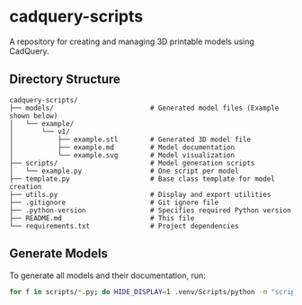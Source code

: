 # cadquery-scripts

A repository for creating and managing 3D printable models using CadQuery.

## Directory Structure

```
cadquery-scripts/
├── models/                        # Generated model files (Example shown below)
│   └── example/
│       └── v1/
│           ├── example.stl        # Generated 3D model file
│           ├── example.md         # Model documentation
│           └── example.svg        # Model visualization
├── scripts/                       # Model generation scripts
│   └── example.py                 # One script per model
├── template.py                    # Base class template for model creation
├── utils.py                       # Display and export utilities
├── .gitignore                     # Git ignore file
├── .python-version                # Specifies required Python version
├── README.md                      # This file
└── requirements.txt               # Project dependencies
```

## Generate Models

To generate all models and their documentation, run:

```bash
for f in scripts/*.py; do HIDE_DISPLAY=1 .venv/Scripts/python -m "scripts.$(basename ${f%.*})"; done
```

